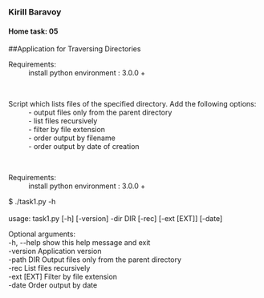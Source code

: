 ### Kirill Baravoy

#### Home task: 05

##Application for Traversing Directories

<dl>
  <dt>Requirements:</dt>
  <dd>install python environment : 3.0.0 +</dd>
</dl>
<br>
<dl>
  <dt>Script which lists files of the specified directory. Add the following options:</dt>
  <dd> - output files only from the parent directory </dd>
  <dd> - list files recursively </dd>
  <dd> - filter by file extension </dd>
  <dd> - order output by filename </dd>
  <dd> - order output by date of creation </dd>
</dl>
<br>
<dl>
  <dt>Requirements:</dt>
  <dd>install python environment : 3.0.0 +</dd>
</dl>


$ ./task1.py -h <br>                    
usage: task1.py [-h] [-version] -dir DIR [-rec] [-ext [EXT]] [-date]<br>

Optional arguments:<br>
  -h, --help  show this help message and exit<br>
  -version    Application version<br>
  -path DIR    Output files only from the parent directory<br>
  -rec        List files recursively<br>
  -ext [EXT]  Filter by file extension<br>
  -date       Order output by date<br>

